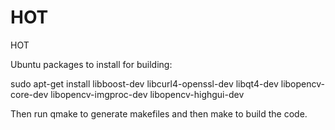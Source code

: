 HOT
===

HOT

Ubuntu packages to install for building:

sudo apt-get install libboost-dev libcurl4-openssl-dev libqt4-dev libopencv-core-dev libopencv-imgproc-dev libopencv-highgui-dev

Then run qmake to generate makefiles and then make to build the code.
